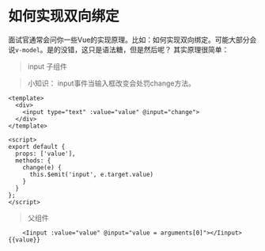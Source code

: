 # 如何实现双向绑定

面试官通常会问你一些Vue的实现原理。比如：如何实现双向绑定。可能大部分会说`v-model`。是的没错，这只是语法糖，但是然后呢？
其实原理很简单：

> input 子组件

> 小知识： input事件当输入框改变会处罚change方法。
 
```vue
<template>
  <div>
    <input type="text" :value="value" @input="change">
  </div>
</template>

<script>
export default {
  props: ['value'],
  methods: {
    change(e) {
      this.$emit('input', e.target.value)
    }
  }
};
</script>

```

> 父组件

```vue
    <Iinput :value="value" @input="value = arguments[0]"></Iinput>{{value}}
```
